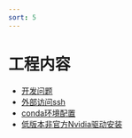 ```yaml
---
sort: 5
---
```


# 工程内容


* [开发问题](https://kg-nlp.github.io/Algorithm-Project-Manual/工程内容/开发问题.html)
* [外部访问ssh](https://kg-nlp.github.io/Algorithm-Project-Manual/工程内容/外部访问ssh.html)
* [conda环境配置](https://kg-nlp.github.io/Algorithm-Project-Manual/工程内容/conda环境配置.html)
* [低版本非官方Nvidia驱动安装](https://kg-nlp.github.io/Algorithm-Project-Manual/工程内容/低版本非官方Nvidia驱动安装.html)